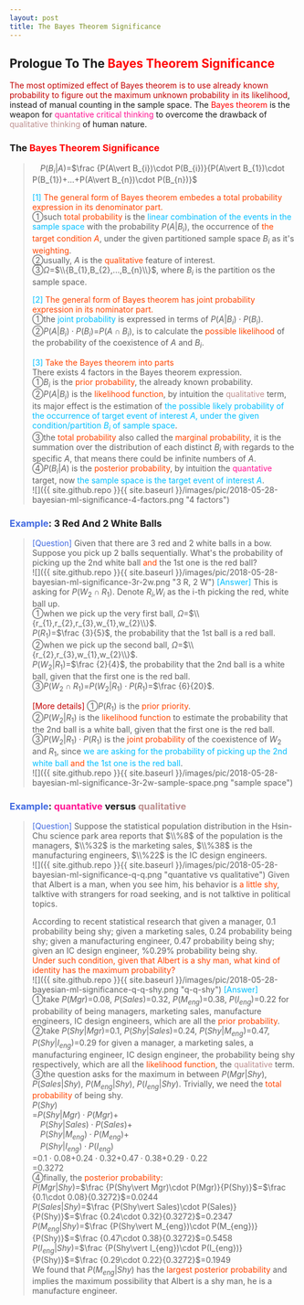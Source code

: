 ```yaml
---
layout: post
title: The Bayes Theorem Significance
---
```


## Prologue To The <font color="Red">Bayes Theorem Significance</font>
<p class="message">
<font color="#C20000">The most optimized effect of Bayes theorem is to use already known probability to figure out the maximum unknown probability in its likelihood</font>, instead of manual counting in the sample space.  
The <font color="Red">Bayes theorem</font> is the weapon for <font color="DeepPink">quantative critical thinking</font> to overcome the drawback of <font color="RosyBrown">qualitative thinking</font> of human nature.  
</p>

### The <font color="Red">Bayes Theorem Significance</font>
>$\;\;\;\;P(B_{i}\vert A)$=$\frac {P(A\vert B_{i})\cdot P(B_{i})}{P(A\vert B_{1})\cdot P(B_{1})+...+P(A\vert B_{n})\cdot P(B_{n})}$  
>
><font color="DeepSkyBlue">[1]</font>
><font color="OrangeRed">The general form of Bayes theorem embedes a total probability expression in its denominator part.</font>  
>&#10112;such <font color="OrangeRed">total probability</font> is the <font color="DeepSkyBlue">linear combination of the events in the sample space</font> with the probability $P(A\vert B_{i})$, the occurrence of <font color="OrangeRed">the target condition $A$</font>, under the given partitioned sample space $B_{i}$ as it's <font color="OrangeRed">weighting</font>.  
>&#10113;usually, $A$ is the <font color="OrangeRed">qualitative</font> feature of interest.  
>&#10114;$\Omega$=$\\{B_{1},B_{2},...,B_{n}\\}$, where $B_{i}$ is the partition os the sample space.  
>
><font color="DeepSkyBlue">[2]</font>
><font color="OrangeRed">The general form of Bayes theorem has joint probability expression in its nominator part.</font>  
>&#10112;the <font color="DeepSkyBlue">joint probability</font> is expressed in terms of $P(A\vert B_{i})\cdot P(B_{i})$.  
>&#10113;$P(A\vert B_{i})\cdot P(B_{i})$=$P(A\cap B_{i})$, is to calculate the <font color="OrangeRed">possible likelihood</font> of the probability of the coexistence of $A$ and $B_{i}$.  
>
><font color="DeepSkyBlue">[3]</font>
><font color="OrangeRed">Take the Bayes theorem into parts</font>  
>There exists 4 factors in the Bayes theorem expression.  
>&#10112;$B_{i}$ is the <font color="OrangeRed">prior probability</font>, the already known probability.  
>&#10113;$P(A\vert B_{i})$ is the <font color="OrangeRed">likelihood function</font>, by intuition the <font color="RosyBrown">qualitative</font> term, its major effect is the estimation of <font color="DeepSkyBlue">the possible likely probability of the occurrence of target event of interest $A$, under the given condition/partition $B_{i}$ of sample space</font>.  
>&#10114;the <font color="OrangeRed">total probability</font> also called the <font color="OrangeRed">marginal probability</font>, it is the summation over the distribution of each distinct $B_{i}$ with regards to the specific $A$, that means there could be infinite numbers of $A$.  
>&#10115;$P(B_{i}\vert A)$ is the <font color="OrangeRed">posterior probability</font>, by intuition the <font color="DeepPink">quantative</font> target, now <font color="DeepSkyBlue">the sample space is the target event of interest $A$</font>.  
![]({{ site.github.repo }}{{ site.baseurl }}/images/pic/2018-05-28-bayesian-ml-significance-4-factors.png "4 factors")

### <font color="RoyalBlue">Example</font>: 3 Red And 2 White Balls
><font color="RoyalBlue">[Question]</font>
>Given that there are 3 red and 2 white balls in a bow.  Suppose you pick up 2 balls sequentially.  What's the probability of picking up the 2nd white ball <font color="OrangeRed">and</font> the 1st one is the red ball?  
![]({{ site.github.repo }}{{ site.baseurl }}/images/pic/2018-05-28-bayesian-ml-significance-3r-2w.png "3 R, 2 W")
><font color="DeepSkyBlue">[Answer]</font>
>This is asking for $P(W_{2}\cap R_{1})$.  Denote $R_{i}$,$W_{i}$ as the i-th picking the red, white ball up.  
>&#10112;when we pick up the very first ball, $\Omega$=$\\{r_{1},r_{2},r_{3},w_{1},w_{2}\\}$.  
>$P(R_{1})$=$\frac {3}{5}$, the probability that the 1st ball is a red ball.  
>&#10113;when we pick up the second ball, $\Omega$=$\\{r_{2},r_{3},w_{1},w_{2}\\}$.  
>$P(W_{2}\vert R_{1})$=$\frac {2}{4}$, the probability that the 2nd ball is a white ball, given that the first one is the red ball.  
>&#10114;$P(W_{2}\cap R_{1})$=$P(W_{2}\vert R_{1})\cdot P(R_{1})$=$\frac {6}{20}$.  
>
><font color="#C20000">[More details]</font>
>&#10112;$P(R_{1})$ is the <font color="OrangeRed">prior priority</font>.  
>&#10113;$P(W_{2}\vert R_{1})$ is the <font color="OrangeRed">likelihood function</font> to estimate the probability that the 2nd ball is a white ball, given that the first one is the red ball.  
>&#10114;$P(W_{2}\vert R_{1})\cdot P(R_{1})$ is the <font color="OrangeRed">joint probability</font> of the coexistence of $W_{2}$ and $R_{1}$, since <font color="DeepSkyBlue">we are asking for the probability of picking up the 2nd white ball <font color="OrangeRed">and</font> the 1st one is the red ball</font>.  
![]({{ site.github.repo }}{{ site.baseurl }}/images/pic/2018-05-28-bayesian-ml-significance-3r-2w-sample-space.png "sample space")

### <font color="RoyalBlue">Example</font>: <font color="DeepPink">quantative</font> versus <font color="RosyBrown">qualitative</font>
><font color="RoyalBlue">[Question]</font>
>Suppose the statistical population distribution in the Hsin-Chu science park area reports that $\\%8$ of the population is the managers, $\\%32$ is the marketing sales, $\\%38$ is the manufacturing engineers, $\\%22$ is the IC design engineers.  
![]({{ site.github.repo }}{{ site.baseurl }}/images/pic/2018-05-28-bayesian-ml-significance-q-q.png "quantative vs qualitative")
>Given that Albert is a man, when you see him, his behavior is <font color="OrangeRed">a little shy</font>, talktive with strangers for road seeking, and is not talktive in political topics.  
>
>According to recent statistical research that given a manager, $0.1$ probability being shy; given a marketing sales, $0.24$ probability being shy; given a manufacturing engineer, $0.47$ probability being shy; given an IC design engineer, %0.29% probability being shy.  
><font color="OrangeRed">Under such condition, given that Albert is a shy man, what kind of identity has the maximum probability?</font>  
![]({{ site.github.repo }}{{ site.baseurl }}/images/pic/2018-05-28-bayesian-ml-significance-q-q-shy.png "q-q-shy")
><font color="DeepSkyBlue">[Answer]</font>  
>&#10112;take $P(Mgr)$=$0.08$, $P(Sales)$=$0.32$, $P(M_{eng})$=$0.38$, $P(I_{eng})$=$0.22$ for probability of being managers, marketing sales, manufacture engineers, IC design engineers, which are all the <font color="OrangeRed">prior probability</font>.  
>&#10113;take $P(Shy\vert Mgr)$=$0.1$, $P(Shy\vert Sales)$=$0.24$, $P(Shy\vert M_{eng})$=$0.47$, $P(Shy\vert I_{eng})$=$0.29$ for given a manager, a marketing sales, a manufacturing engineer, IC design engineer, the probability being shy respectively, which are all the <font color="OrangeRed">likelihood function</font>, the <font color="RosyBrown">qualitative</font> term.  
>&#10114;the question asks for the maximum in between $P(Mgr\vert Shy)$, $P(Sales\vert Shy)$, $P(M_{eng}\vert Shy)$, $P(I_{eng}\vert Shy)$.  Trivially, we need the <font color="OrangeRed">total probability</font> of being shy.  
>$P(Shy)$  
>=$P(Shy\vert Mgr)\cdot P(Mgr)$+  
>$\;\;\;\;P(Shy\vert Sales)\cdot P(Sales)$+  
>$\;\;\;\;P(Shy\vert M_{eng})\cdot P(M_{eng})$+  
>$\;\;\;\;P(Shy\vert I_{eng})\cdot P(I_{eng})$  
>=$0.1\cdot 0.08$+$0.24\cdot 0.32$+$0.47\cdot 0.38$+$0.29\cdot 0.22$  
>=$0.3272$  
>&#10115;finally, the <font color="OrangeRed">posterior probability</font>:  
>$P(Mgr\vert Shy)$=$\frac {P(Shy\vert Mgr)\cdot P(Mgr)}{P(Shy)}$=$\frac {0.1\cdot 0.08}{0.3272}$=$0.0244$  
>$P(Sales\vert Shy)$=$\frac {P(Shy\vert Sales)\cdot P(Sales)}{P(Shy)}$=$\frac {0.24\cdot 0.32}{0.3272}$=$0.2347$  
>$P(M_{eng}\vert Shy)$=$\frac {P(Shy\vert M_{eng})\cdot P(M_{eng})}{P(Shy)}$=$\frac {0.47\cdot 0.38}{0.3272}$=$0.5458$  
>$P(I_{eng}\vert Shy)$=$\frac {P(Shy\vert I_{eng})\cdot P(I_{eng})}{P(Shy)}$=$\frac {0.29\cdot 0.22}{0.3272}$=$0.1949$  
>We found that $P(M_{eng}\vert Shy)$ has the <font color="OrangeRed">largest posterior probability</font> and implies the maximum possibility that Albert is a shy man, he is a manufacture engineer.  

<!-- Γ -->
<!-- \Omega -->
<!-- \cap intersection -->
<!-- \cup union -->
<!-- \frac{\Gamma(k + n)}{\Gamma(n)} \frac{1}{r^k}  -->
<!-- \mbox{\large$\vert$}\nolimits_0^\infty -->
<!-- \vert_0^\infty -->
<!-- \vert_{0.5}^{\infty} -->
<!-- &prime; ′ -->
<!-- &Prime; ″ -->
<!-- $E\lbrack X\rbrack$ -->
<!-- \overline{X_n} -->
<!-- \underset{Succss}P -->
<!-- \frac{{\overline {X_n}}-\mu}{S/\sqrt n} -->
<!-- \lim_{t\rightarrow\infty} -->
<!-- \int_{0}^{a}\lambda\cdot e^{-\lambda\cdot t}\operatorname dt -->

<!-- Notes -->
<!-- <font color="OrangeRed">items, verb, to make it the focus</font> -->
<!-- <font color="Red">KKT</font> -->
<!-- <font color="Red">SMO heuristics</font> -->
<!-- <font color="Red">F</font> distribution -->
<!-- <font color="Red">t</font> distribution -->
<!-- <font color="DeepSkyBlue">suggested item, soft item</font> -->
<!-- <font color="RoyalBlue">old alpha, quiz, example</font> -->
<!-- <font color="Green">new alpha</font> -->

<!-- <font color="#C20000">conclusion, finding, more details</font> -->
<!-- <font color="DeepPink">positive conclusion, finding</font> -->
<!-- <font color="RosyBrown">negative conclusion, finding</font> -->

<!-- <font color="#00ADAD">policy</font> -->
<!-- <font color="#6100A8">full observable</font> -->
<!-- <font color="#FFAC12">partial observable</font> -->
<!-- <font color="#EB00EB">stochastic</font> -->
<!-- <font color="#8400E6">state transition</font> -->
<!-- <font color="#D600D6">discount factor gamma $\gamma$</font> -->
<!-- <font color="#D600D6">$V(S)$</font> -->
<!-- <font color="#9300FF">immediate reward R(S)</font> -->

<!-- ### <font color="RoyalBlue">Example</font>: Illustration By Rainy And Sunny Days In One Week -->
<!-- <font color="RoyalBlue">[Question]</font> -->
<!-- <font color="DeepSkyBlue">[Answer]</font> -->

<!-- 
[1]Given the vehicles pass through a highway toll station is $6$ per minute, what is the probability that no cars within $30$ seconds?
><font color="DeepSkyBlue">[1]</font>
><font color="OrangeRed">Given the vehicles pass through a highway toll station is $6$ per minute, what is the probability that no cars within $30$ seconds?</font>  
-->

<!-- https://www.medcalc.org/manual/gamma_distribution_functions.php -->
<!-- https://www.statlect.com/probability-distributions/student-t-distribution#hid5 -->
<!-- http://www.wiris.com/editor/demo/en/ -->